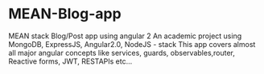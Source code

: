 # MEAN-Blog-app
MEAN stack Blog/Post app using angular 2
An academic project using MongoDB, ExpressJS, Angular2.0, NodeJS - stack 
This app covers almost all major angular concepts like services, guards, observables,router, Reactive forms, JWT, RESTAPIs etc...
